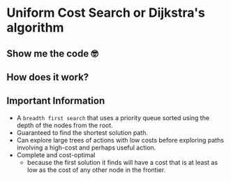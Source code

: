 # Uniform Cost Search or Dijkstra's algorithm

## Show me the code 🤓

## How does it work?

## Important Information 
- A `breadth first search` that uses a priority queue sorted using the depth of the nodes from the root.
- Guaranteed to find the shortest solution path.
- Can explore large trees of actions with low costs before exploring paths involving a high-cost and perhaps useful action.
- Complete and cost-optimal
  - because the first solution it finds will have a cost that is at least as low as the cost of any other node in the frontier.